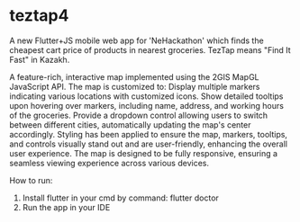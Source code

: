 # teztap4

A new Flutter+JS mobile web app for 'NeHackathon' which finds the cheapest cart price of products in nearest groceries. TezTap means "Find It Fast" in Kazakh.

A feature-rich, interactive map implemented using the 2GIS MapGL JavaScript API. The map is customized to:
Display multiple markers indicating various locations with customized icons.
Show detailed tooltips upon hovering over markers, including name, address, and working hours of the groceries.
Provide a dropdown control allowing users to switch between different cities, automatically updating the map's center accordingly.
Styling has been applied to ensure the map, markers, tooltips, and controls visually stand out and are user-friendly, enhancing the overall user experience. The map is designed to be fully responsive, ensuring a seamless viewing experience across various devices.

How to run:
  1. Install flutter in your cmd by command: flutter doctor
  2. Run the app in your IDE
